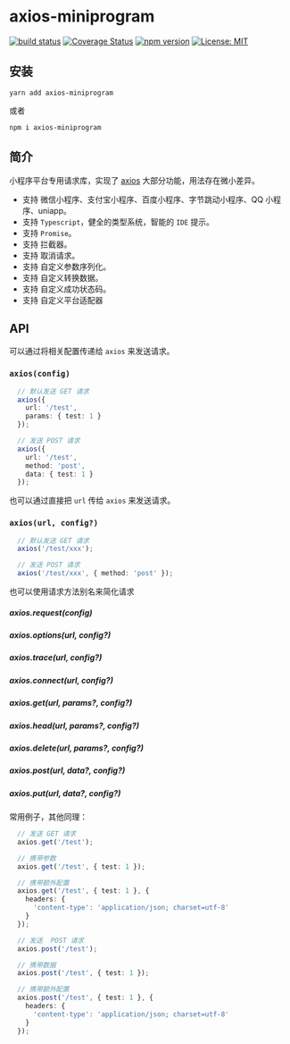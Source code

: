 # axios-miniprogram

[![build status](https://travis-ci.com/early-autumn/axios-miniprogram.svg?branch=master)](https://travis-ci.org/early-autumn/axios-miniprogram)
[![Coverage Status](https://coveralls.io/repos/github/early-autumn/axios-miniprogram/badge.svg?branch=master)](https://coveralls.io/github/early-autumn/axios-miniprogram?branch=master)
[![npm version](https://badge.fury.io/js/axios-miniprogram.svg)](https://badge.fury.io/js/axios-miniprogram)
[![License: MIT](https://img.shields.io/badge/License-MIT-brightgreen.svg)](https://opensource.org/licenses/MIT)

## 安装

`
yarn add axios-miniprogram
`

或者

`
npm i axios-miniprogram
`

## 简介

小程序平台专用请求库，实现了 [axios](https://github.com/axios/axios) 大部分功能，用法存在微小差异。

* 支持 微信小程序、支付宝小程序、百度小程序、字节跳动小程序、QQ 小程序、uniapp。
* 支持 `Typescript`，健全的类型系统，智能的 `IDE` 提示。
* 支持 `Promise`。
* 支持 拦截器。
* 支持 取消请求。
* 支持 自定义参数序列化。
* 支持 自定义转换数据。
* 支持 自定义成功状态码。
* 支持 自定义平台适配器

## API

可以通过将相关配置传递给 `axios` 来发送请求。

### `axios(config)`

```typescript
  // 默认发送 GET 请求
  axios({
    url: '/test',
    params: { test: 1 }
  });

  // 发送 POST 请求
  axios({
    url: '/test',
    method: 'post',
    data: { test: 1 }
  });
```

也可以通过直接把 `url` 传给 `axios` 来发送请求。

### `axios(url, config?)`

```typescript
  // 默认发送 GET 请求
  axios('/test/xxx');

  // 发送 POST 请求
  axios('/test/xxx', { method: 'post' });
```

也可以使用请求方法别名来简化请求

##### axios.request(config)

##### axios.options(url, config?)
##### axios.trace(url, config?)
##### axios.connect(url, config?) 

##### axios.get(url, params?, config?)
##### axios.head(url, params?, config?)
##### axios.delete(url, params?, config?)

##### axios.post(url, data?, config?)
##### axios.put(url, data?, config?)

常用例子，其他同理：

```typescript
  // 发送 GET 请求
  axios.get('/test');

  // 携带参数
  axios.get('/test', { test: 1 });

  // 携带额外配置
  axios.get('/test', { test: 1 }, { 
    headers: {
      'content-type': 'application/json; charset=utf-8'
    }
  });

  // 发送  POST 请求
  axios.post('/test');

  // 携带数据
  axios.post('/test', { test: 1 });

  // 携带额外配置
  axios.post('/test', { test: 1 }, { 
    headers: {
      'content-type': 'application/json; charset=utf-8'
    }
  });
```